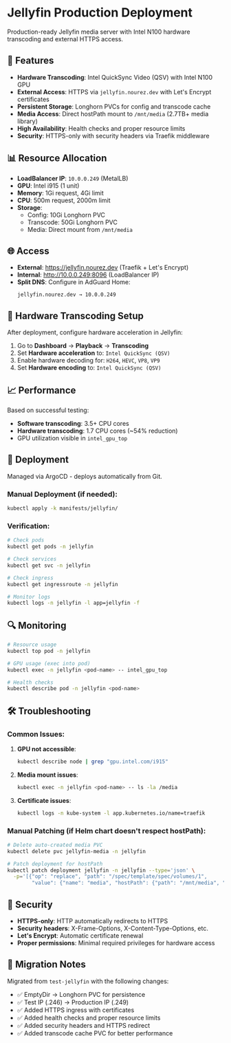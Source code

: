 # Jellyfin Production Deployment

Production-ready Jellyfin media server with Intel N100 hardware transcoding and external HTTPS access.

## 🎯 Features

- **Hardware Transcoding**: Intel QuickSync Video (QSV) with Intel N100 GPU
- **External Access**: HTTPS via `jellyfin.nourez.dev` with Let's Encrypt certificates
- **Persistent Storage**: Longhorn PVCs for config and transcode cache
- **Media Access**: Direct hostPath mount to `/mnt/media` (2.7TB+ media library)
- **High Availability**: Health checks and proper resource limits
- **Security**: HTTPS-only with security headers via Traefik middleware

## 📊 Resource Allocation

- **LoadBalancer IP**: `10.0.0.249` (MetalLB)
- **GPU**: Intel i915 (1 unit)
- **Memory**: 1Gi request, 4Gi limit
- **CPU**: 500m request, 2000m limit
- **Storage**:
  - Config: 10Gi Longhorn PVC
  - Transcode: 50Gi Longhorn PVC
  - Media: Direct mount from `/mnt/media`

## 🌐 Access

- **External**: https://jellyfin.nourez.dev (Traefik + Let's Encrypt)
- **Internal**: http://10.0.0.249:8096 (LoadBalancer IP)
- **Split DNS**: Configure in AdGuard Home:
  ```
  jellyfin.nourez.dev → 10.0.0.249
  ```

## 🔧 Hardware Transcoding Setup

After deployment, configure hardware acceleration in Jellyfin:

1. Go to **Dashboard** → **Playback** → **Transcoding**
2. Set **Hardware acceleration** to: `Intel QuickSync (QSV)`
3. Enable hardware decoding for: `H264`, `HEVC`, `VP8`, `VP9`
4. Set **Hardware encoding** to: `Intel QuickSync (QSV)`

## 📈 Performance

Based on successful testing:
- **Software transcoding**: 3.5+ CPU cores
- **Hardware transcoding**: 1.7 CPU cores (~54% reduction)
- GPU utilization visible in `intel_gpu_top`

## 🚀 Deployment

Managed via ArgoCD - deploys automatically from Git.

### Manual Deployment (if needed):
```bash
kubectl apply -k manifests/jellyfin/
```

### Verification:
```bash
# Check pods
kubectl get pods -n jellyfin

# Check services
kubectl get svc -n jellyfin

# Check ingress
kubectl get ingressroute -n jellyfin

# Monitor logs
kubectl logs -n jellyfin -l app=jellyfin -f
```

## 🔍 Monitoring

```bash
# Resource usage
kubectl top pod -n jellyfin

# GPU usage (exec into pod)
kubectl exec -n jellyfin <pod-name> -- intel_gpu_top

# Health checks
kubectl describe pod -n jellyfin <pod-name>
```

## 🛠️ Troubleshooting

### Common Issues:

1. **GPU not accessible**:
   ```bash
   kubectl describe node | grep "gpu.intel.com/i915"
   ```

2. **Media mount issues**:
   ```bash
   kubectl exec -n jellyfin <pod-name> -- ls -la /media
   ```

3. **Certificate issues**:
   ```bash
   kubectl logs -n kube-system -l app.kubernetes.io/name=traefik
   ```

### Manual Patching (if Helm chart doesn't respect hostPath):
```bash
# Delete auto-created media PVC
kubectl delete pvc jellyfin-media -n jellyfin

# Patch deployment for hostPath
kubectl patch deployment jellyfin -n jellyfin --type='json' \
  -p='[{"op": "replace", "path": "/spec/template/spec/volumes/1",
        "value": {"name": "media", "hostPath": {"path": "/mnt/media", "type": "Directory"}}}]'
```

## 🔐 Security

- **HTTPS-only**: HTTP automatically redirects to HTTPS
- **Security headers**: X-Frame-Options, X-Content-Type-Options, etc.
- **Let's Encrypt**: Automatic certificate renewal
- **Proper permissions**: Minimal required privileges for hardware access

## 📝 Migration Notes

Migrated from `test-jellyfin` with the following changes:
- ✅ EmptyDir → Longhorn PVC for persistence
- ✅ Test IP (.246) → Production IP (.249)
- ✅ Added HTTPS ingress with certificates
- ✅ Added health checks and proper resource limits
- ✅ Added security headers and HTTPS redirect
- ✅ Added transcode cache PVC for better performance 